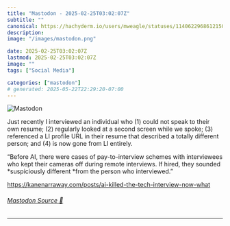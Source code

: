```yaml
---
title: "Mastodon - 2025-02-25T03:02:07Z"
subtitle: ""
canonical: https://hachyderm.io/users/mweagle/statuses/114062296861215093
description:
image: "/images/mastodon.png"

date: 2025-02-25T03:02:07Z
lastmod: 2025-02-25T03:02:07Z
image: ""
tags: ["Social Media"]

categories: ["mastodon"]
# generated: 2025-05-22T22:29:20-07:00
---
```

![Mastodon](/images/mastodon.png)

<p>Just recently I interviewed an individual who (1) could not speak to their own resume; (2) regularly looked at a second screen while we spoke; (3) referenced a LI profile URL in their resume that described a totally different person; and (4) is now gone from LI entirely. </p><p>“Before AI, there were cases of pay-to-interview schemes with interviewees who kept their cameras off during remote interviews. If hired, they sounded *suspiciously different *from the person who interviewed.”</p><p><a href="https://kanenarraway.com/posts/ai-killed-the-tech-interview-now-what" target="_blank" rel="nofollow noopener noreferrer" translate="no"><span class="invisible">https://</span><span class="ellipsis">kanenarraway.com/posts/ai-kill</span><span class="invisible">ed-the-tech-interview-now-what</span></a></p>


###### [Mastodon Source 🐘](https://hachyderm.io/@mweagle/114062296861215093)

___
